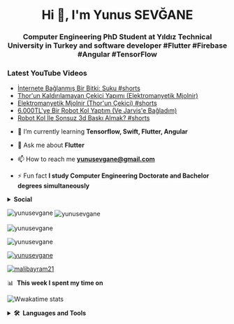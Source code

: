 <h1 align="center">Hi 👋, I'm Yunus SEVĞANE</h1>
<h3 align="center">Computer Engineering PhD Student at Yıldız Technical University in Turkey and software developer #Flutter #Firebase #Angular #TensorFlow</h3>

<h3>Latest YouTube Videos</h3>

<!-- YOUTUBE:START -->
- [İnternete Bağlanmış Bir Bitki: Suku #shorts](https://www.youtube.com/watch?v=4ulqwRAqjLs)
- [Thor&#39;un Kaldırılamayan Çekici Yapımı &lpar;Elektromanyetik Mjolnir&rpar;](https://www.youtube.com/watch?v=kCC1zaSbdAU)
- [Elektromanyetik Mjolnir &lpar;Thor&#39;un Çekici&rpar; #shorts](https://www.youtube.com/watch?v=QuvQ0QoxHE4)
- [6.000TL&#39;ye Bir Robot Kol Yaptım &lpar;Ve Jarvis&#39;e Bağladım&rpar;](https://www.youtube.com/watch?v=OvImX71rMhQ)
- [Robot Kol İle Sonsuz 3d Baskı Almak? #shorts](https://www.youtube.com/watch?v=JLB1lhjqyac)
<!-- YOUTUBE:END -->

- 🌱 I’m currently learning **Tensorflow, Swift, Flutter, Angular**

- 💬 Ask me about **Flutter**

- 📫 How to reach me **yunusevgane@gmail.com**

- ⚡ Fun fact **I study Computer Engineering Doctorate and Bachelor degrees simultaneously**
<details>
  <summary>
    <b align="left">Social</b>
  </summary>
  <p align="left">
  <a href="https://codepen.io/yunusevgane" target="blank"><img align="center" src="https://raw.githubusercontent.com/rahuldkjain/github-profile-readme-generator/master/src/images/icons/Social/codepen.svg" alt="yunusevgane" height="30" width="40" /></a>
  <a href="https://dev.to/yunusevgane" target="blank"><img align="center" src="https://raw.githubusercontent.com/rahuldkjain/github-profile-readme-generator/master/src/images/icons/Social/devto.svg" alt="yunusevgane" height="30" width="40" /></a>
  <a href="https://twitter.com/malibayra21" target="blank"><img align="center" src="https://raw.githubusercontent.com/rahuldkjain/github-profile-readme-generator/master/src/images/icons/Social/twitter.svg" alt="malibayra21" height="30" width="40" /></a>
  <a href="https://linkedin.com/in/yunusevgane" target="blank"><img align="center" src="https://raw.githubusercontent.com/rahuldkjain/github-profile-readme-generator/master/src/images/icons/Social/linked-in-alt.svg" alt="yunusevgane" height="30" width="40" /></a>
  <a href="https://stackoverflow.com/users/6378949" target="blank"><img align="center" src="https://raw.githubusercontent.com/rahuldkjain/github-profile-readme-generator/master/src/images/icons/Social/stack-overflow.svg" alt="6378949" height="30" width="40" /></a>
  <a href="https://codesandbox.com/yunusevgane" target="blank"><img align="center" src="https://raw.githubusercontent.com/rahuldkjain/github-profile-readme-generator/master/src/images/icons/Social/codesandbox.svg" alt="yunusevgane" height="30" width="40" /></a>
  <a href="https://kaggle.com/yunusevgane21" target="blank"><img align="center" src="https://raw.githubusercontent.com/rahuldkjain/github-profile-readme-generator/master/src/images/icons/Social/kaggle.svg" alt="yunusevgane21" height="30" width="40" /></a>
  <a href="https://instagram.com/yunusevgane21" target="blank"><img align="center" src="https://raw.githubusercontent.com/rahuldkjain/github-profile-readme-generator/master/src/images/icons/Social/instagram.svg" alt="yunusevgane21" height="30" width="40" /></a>
  <a href="https://dribbble.com/yunusevgane" target="blank"><img align="center" src="https://raw.githubusercontent.com/rahuldkjain/github-profile-readme-generator/master/src/images/icons/Social/dribbble.svg" alt="yunusevgane" height="30" width="40" /></a>
  <a href="https://www.behance.net/yunusevgane" target="blank"><img align="center" src="https://raw.githubusercontent.com/rahuldkjain/github-profile-readme-generator/master/src/images/icons/Social/behance.svg" alt="yunusevgane" height="30" width="40" /></a>
  <a href="https://hashnode.com/@yunusevgane" target="blank"><img align="center" src="https://raw.githubusercontent.com/rahuldkjain/github-profile-readme-generator/master/src/images/icons/Social/hashnode.svg" alt="@yunusevgane" height="30" width="40" /></a>
  <a href="https://medium.com/@yunusevgane" target="blank"><img align="center" src="https://raw.githubusercontent.com/rahuldkjain/github-profile-readme-generator/master/src/images/icons/Social/medium.svg" alt="@yunusevgane" height="30" width="40" /></a>
  <a href="https://www.youtube.com/c/yunusevgane" target="blank"><img align="center" src="https://raw.githubusercontent.com/rahuldkjain/github-profile-readme-generator/master/src/images/icons/Social/youtube.svg" alt="yunusevgane" height="30" width="40" /></a>
  <a href="https://www.hackerrank.com/yunusevgane" target="blank"><img align="center" src="https://raw.githubusercontent.com/rahuldkjain/github-profile-readme-generator/master/src/images/icons/Social/hackerrank.svg" alt="yunusevgane" height="30" width="40" /></a>
  <a href="https://discord.gg/Yunus SEVĞANE#9421" target="blank"><img align="center" src="https://raw.githubusercontent.com/rahuldkjain/github-profile-readme-generator/master/src/images/icons/Social/discord.svg" alt="9421" height="30" width="40" /></a>
  </p>
</details>

<p><img align="left" src="https://github-readme-stats.vercel.app/api/top-langs?username=yunusevgane&show_icons=true&locale=en&layout=compact" alt="yunusevgane" /></p>

<p>&nbsp;<img align="center" src="https://github-readme-stats.vercel.app/api?username=yunusevgane&show_icons=true&locale=en" alt="yunusevgane" /></p>

<p><img align="center" src="https://github-readme-streak-stats.herokuapp.com/?user=yunusevgane&" alt="yunusevgane" /></p>

<p align="left"> <img src="https://komarev.com/ghpvc/?username=yunusevgane&label=Profile%20views&color=0e75b6&style=flat" alt="yunusevgane" /> </p>

<p align="left"> <a href="https://github.com/ryo-ma/github-profile-trophy"><img src="https://github-profile-trophy.vercel.app/?username=yunusevgane" alt="yunusevgane" /></a> </p>

<p align="left"> <a href="https://twitter.com/malibayram21" target="blank"><img src="https://img.shields.io/twitter/follow/malibayram21?logo=twitter&style=for-the-badge" alt="malibayram21" /></a> </p>

📊 &nbsp;**This week I spent my time on**

![Wwakatime stats](https://github-readme-stats-taupe-two.vercel.app/api/wakatime?username=yunusevgane&hide_title=true&hide_border=true&langs_count=5&bg_color=00000000&text_color=777)

<!---
<details>
  <summary><b>✨&nbsp;&nbsp;About&nbsp;Me</b></summary>
  <br/>

I am a Full Stack Developer with 8+ years of experience in developing enterprise applications and open-source software.

### My Opensource Story
All of my projects are released as open-source on GitHub, this includes some of my GitHub trending projects:
- [Nothing Private](https://github.com/gautamkrishnar/nothing-private) - This project is a proof of concept that any website can identify and track you, even if you are using private browsing or incognito mode in your web browser. It has around 1000K+ users and 1.6K+ stars.  It got discussed in many privacy forums and conferences worldwide. Various privacy-focused browser vendors were able to implement fixes to prevent fingerprinting due to this project. It also made lots of people aware of the bad effects of browser fingerprinting.
- [Blog Post Workflow](https://github.com/gautamkrishnar/blog-post-workflow) - A Github action to show your latest blog posts from any sources or StackOverflow activity or Youtube Videos on your GitHub profile/project readme automatically using the RSS feed. It is now used by over 3.5K+ users and running on thousands of GitHub actions runner every hour. It is also one of the top 20 [most used](https://github.com/marketplace?category=&query=sort%3Apopularity-desc&type=actions&verification=) GitHub actions internationally in GitHub Marketplace.
-  [SoCLI](https://github.com/gautamkrishnar/socli) scored 300+ stars within 24 hours of its release. It now has almost 2K+ users. It provides an easy way of accessing StackOverflow even if you are hooked into a terminal.
- [Motrix WebExtension](https://github.com/gautamkrishnar/motrix-webextension) - A browser extension for the Motrix Download Manager. It now has more than 2K+ users worldwide.
- [Refined GitHub Feeds](https://github.com/gautamkrishnar/refined-github-feeds) - A browser extension that adds filtering to the Github news feeds.

[⏩ &nbsp; and many more](https://github.com/gautamkrishnar?tab=repositories&q=&type=source&language=&sort=stargazers)

```
  ____                  ____
 / __ \___  ___ ___    / __/__  __ _____________
/ /_/ / _ \/ -_) _ \  _\ \/ _ \/ // / __/ __/ -_)
\____/ .__/\__/_//_/ /___/\___/\_,_/_/  \__/\__/
   _/_/                  __  __   _
  / __/  _____ ______ __/ /_/ /  (_)__  ___ _
 / _/| |/ / -_) __/ // / __/ _ \/ / _ \/ _ `/ _ _
/___/|___/\__/_/  \_, /\__/_//_/_/_//_/\_, (_|_|_)
                 /___/                /___/
```

Most of my leisure time is to contribute to open-source projects on GitHub. Acknowledging my extensive contribution to DuckDuckGo's open source projects, I was promoted as a maintainer and community leader with write access to all DuckDuckGo's repositories. I had contributed to Mozilla, Angular, Svelte, Node.JS, and several other open-source projects and organizations.

I also maintain and contribute to a lot of community open-source projects and libraries. Some of the communities includes [Tinkerhub Foundation](https://tinkerhub.org/), [Kites Foundation](https://kitesfoundation.org/), [Mozilla Foundation](https://foundation.mozilla.org/en/), [Patternfly](https://www.patternfly.org/) etc. I strongly believe that the true value of open-source is not just the code, it's the community around it.

You can learn more about me and my open source journey at my website: [https://www.gautamkrishnar.com/](https://www.gautamkrishnar.com/)

Most of the open-source projects I create are the solutions to the problems I face in my life, there are even more that are yet unsolved. I am on a journey to find solutions for them, one at a time.

### Awards and Achievements
- Won the 1st edition of [GitHub India Open Source Grants](https://github.blog/2021-09-12-recipients-open-source-grants-github-sponsors-india/)
- Worked as [DuckDuckGo Community Leader](https://help.duckduckgo.com/community/community-leaders/) and Maintainer
- Won 1st place in Several Hackathons
</details>
-->
<details>
  <summary><b>🛠️&nbsp;&nbsp;Languages&nbsp;and&nbsp;Tools</b></summary>
  <br/>
<p align="left"> <a href="https://developer.android.com" target="_blank" rel="noreferrer"> <img src="https://raw.githubusercontent.com/devicons/devicon/master/icons/android/android-original-wordmark.svg" alt="android" width="40" height="40"/> </a> <a href="https://angular.io" target="_blank" rel="noreferrer"> <img src="https://angular.io/assets/images/logos/angular/angular.svg" alt="angular" width="40" height="40"/> </a> <a href="https://www.arduino.cc/" target="_blank" rel="noreferrer"> <img src="https://cdn.worldvectorlogo.com/logos/arduino-1.svg" alt="arduino" width="40" height="40"/> </a> <a href="https://www.cprogramming.com/" target="_blank" rel="noreferrer"> <img src="https://raw.githubusercontent.com/devicons/devicon/master/icons/c/c-original.svg" alt="c" width="40" height="40"/> </a> <a href="https://www.w3schools.com/cpp/" target="_blank" rel="noreferrer"> <img src="https://raw.githubusercontent.com/devicons/devicon/master/icons/cplusplus/cplusplus-original.svg" alt="cplusplus" width="40" height="40"/> </a> <a href="https://www.w3schools.com/cs/" target="_blank" rel="noreferrer"> <img src="https://raw.githubusercontent.com/devicons/devicon/master/icons/csharp/csharp-original.svg" alt="csharp" width="40" height="40"/> </a> <a href="https://www.w3schools.com/css/" target="_blank" rel="noreferrer"> <img src="https://raw.githubusercontent.com/devicons/devicon/master/icons/css3/css3-original-wordmark.svg" alt="css3" width="40" height="40"/> </a> <a href="https://www.djangoproject.com/" target="_blank" rel="noreferrer"> <img src="https://raw.githubusercontent.com/devicons/devicon/master/icons/django/django-original.svg" alt="django" width="40" height="40"/> </a> <a href="https://dotnet.microsoft.com/" target="_blank" rel="noreferrer"> <img src="https://raw.githubusercontent.com/devicons/devicon/master/icons/dot-net/dot-net-original-wordmark.svg" alt="dotnet" width="40" height="40"/> </a> <a href="https://www.figma.com/" target="_blank" rel="noreferrer"> <img src="https://www.vectorlogo.zone/logos/figma/figma-icon.svg" alt="figma" width="40" height="40"/> </a> <a href="https://firebase.google.com/" target="_blank" rel="noreferrer"> <img src="https://www.vectorlogo.zone/logos/firebase/firebase-icon.svg" alt="firebase" width="40" height="40"/> </a> <a href="https://flutter.dev" target="_blank" rel="noreferrer"> <img src="https://www.vectorlogo.zone/logos/flutterio/flutterio-icon.svg" alt="flutter" width="40" height="40"/> </a> <a href="https://cloud.google.com" target="_blank" rel="noreferrer"> <img src="https://www.vectorlogo.zone/logos/google_cloud/google_cloud-icon.svg" alt="gcp" width="40" height="40"/> </a> <a href="https://git-scm.com/" target="_blank" rel="noreferrer"> <img src="https://www.vectorlogo.zone/logos/git-scm/git-scm-icon.svg" alt="git" width="40" height="40"/> </a> <a href="https://www.w3.org/html/" target="_blank" rel="noreferrer"> <img src="https://raw.githubusercontent.com/devicons/devicon/master/icons/html5/html5-original-wordmark.svg" alt="html5" width="40" height="40"/> </a> <a href="https://www.java.com" target="_blank" rel="noreferrer"> <img src="https://raw.githubusercontent.com/devicons/devicon/master/icons/java/java-original.svg" alt="java" width="40" height="40"/> </a> <a href="https://developer.mozilla.org/en-US/docs/Web/JavaScript" target="_blank" rel="noreferrer"> <img src="https://raw.githubusercontent.com/devicons/devicon/master/icons/javascript/javascript-original.svg" alt="javascript" width="40" height="40"/> </a> <a href="https://www.linux.org/" target="_blank" rel="noreferrer"> <img src="https://raw.githubusercontent.com/devicons/devicon/master/icons/linux/linux-original.svg" alt="linux" width="40" height="40"/> </a> <a href="https://nodejs.org" target="_blank" rel="noreferrer"> <img src="https://raw.githubusercontent.com/devicons/devicon/master/icons/nodejs/nodejs-original-wordmark.svg" alt="nodejs" width="40" height="40"/> </a> <a href="https://www.php.net" target="_blank" rel="noreferrer"> <img src="https://raw.githubusercontent.com/devicons/devicon/master/icons/php/php-original.svg" alt="php" width="40" height="40"/> </a> <a href="https://www.python.org" target="_blank" rel="noreferrer"> <img src="https://raw.githubusercontent.com/devicons/devicon/master/icons/python/python-original.svg" alt="python" width="40" height="40"/> </a> <a href="https://reactjs.org/" target="_blank" rel="noreferrer"> <img src="https://raw.githubusercontent.com/devicons/devicon/master/icons/react/react-original-wordmark.svg" alt="react" width="40" height="40"/> </a> <a href="https://reactnative.dev/" target="_blank" rel="noreferrer"> <img src="https://reactnative.dev/img/header_logo.svg" alt="reactnative" width="40" height="40"/> </a> <a href="https://redux.js.org" target="_blank" rel="noreferrer"> <img src="https://raw.githubusercontent.com/devicons/devicon/master/icons/redux/redux-original.svg" alt="redux" width="40" height="40"/> </a> <a href="https://developer.apple.com/swift/" target="_blank" rel="noreferrer"> <img src="https://raw.githubusercontent.com/devicons/devicon/master/icons/swift/swift-original.svg" alt="swift" width="40" height="40"/> </a> <a href="https://www.tensorflow.org" target="_blank" rel="noreferrer"> <img src="https://www.vectorlogo.zone/logos/tensorflow/tensorflow-icon.svg" alt="tensorflow" width="40" height="40"/> </a> <a href="https://www.adobe.com/products/xd.html" target="_blank" rel="noreferrer"> <img src="https://cdn.worldvectorlogo.com/logos/adobe-xd.svg" alt="xd" width="40" height="40"/> </a> </p>

</details>

<!--
<details>
  <summary><b>📈&nbsp;&nbsp;Language&nbsp;/&nbsp;Framework stats</b></summary>
  <br/>
  <a href='https://profile.codersrank.io/user/gautamkrishnar/'>
  <img src='http://cr-skills-chart-widget.azurewebsites.net/api/api?username=gautamkrishnar&padding=30&skills=angular,batchfile,c,C%23,coffeescript,dart,go,html,json,java,javascript,less,mysql,php,pandas,perl,python,reactjs,scss,shell,svelte,swift,typescript,vue'>
  </a>

</details>
-->
